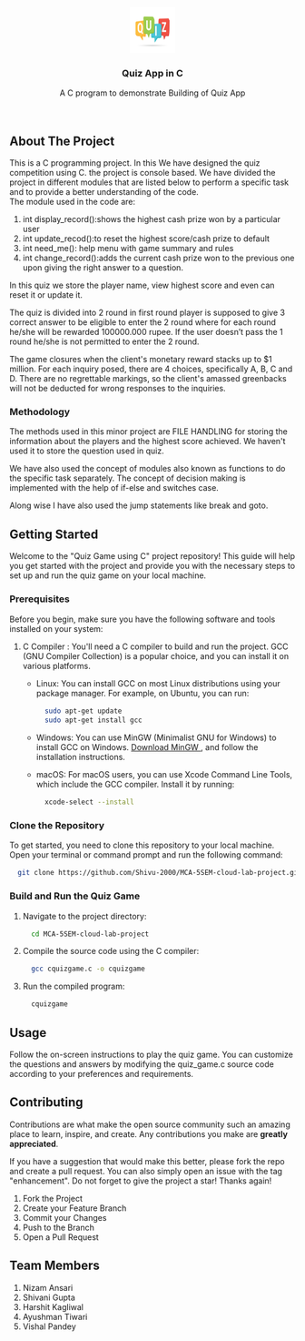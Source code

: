 <!-- PROJECT LOGO -->
<br />
<div align="center">
  <a href="https://github.com/Shivu-2000/MCA-5SEM-cloud-lab-project">
    <img src="logo.jpg" alt="Logo" width="80" height="80">
  </a>

  <h3 align="center">Quiz App in C</h3>

  <p align="center">
    A C program to demonstrate Building of Quiz App
    <br />
    <br />
    <br />
  </p>
</div>



<!-- ABOUT THE PROJECT -->
## About The Project

This is a C programming project. In this We have designed the quiz competition using C. the project is console based. We have divided the project in different modules that are listed below to perform a specific task and to provide a better understanding of  the code.</br>
The module used in the code are: 

<ol>

<li> int display_record():shows the highest cash prize won by a particular user </li>
<li> int update_recod():to reset the highest score/cash prize to default </li>
<li>int need_me(): help menu with game summary and rules </li>
<li>int change_record():adds the current cash prize won to the previous one upon giving the right answer to a question.</li>

</ol>

In this quiz we store the player name, view highest score and even can reset it or update it. </br>

The quiz is divided into 2 round in first round player is supposed to give 3 correct answer to be eligible to enter the 2 round where for each round he/she will be rewarded 100000.000 rupee. If the user doesn’t pass the 1 round he/she is not permitted to enter the 2 round. </br>

The game closures when the client's monetary reward stacks up to $1 million. For each inquiry posed, there are 4 choices, specifically A, B, C and D. There are no regrettable markings, so the client's amassed greenbacks will not be deducted for wrong responses to the inquiries.</br>



### Methodology

The methods used in this minor project are FILE HANDLING for storing the information about the players and the highest score achieved. We haven't used it to store the question used in quiz.</br>

We have also used the concept of modules also known as functions to do the specific task separately. The concept of decision making is implemented with the help of if-else and switches case. </br>
 
Along wise I have also used the jump statements like break and goto. </br>




<!-- GETTING STARTED -->
## Getting Started

Welcome to the "Quiz Game using C" project repository! This guide will help you get started with the project and provide you with the necessary steps to set up and run the quiz game on your local machine.

### Prerequisites

Before you begin, make sure you have the following software and tools installed on your system:


1. C Compiler : You'll need a C compiler to build and run the project. GCC (GNU Compiler Collection) is a popular choice, and you can install it on various platforms.

   - Linux: You can install GCC on most Linux distributions using your package manager. For example, on Ubuntu, you can run:
	  ```sh
		sudo apt-get update
		sudo apt-get install gcc
	  ```
   - Windows: You can use MinGW (Minimalist GNU for Windows) to install GCC on Windows. <a href="http://www.mingw.org/">Download MinGW </a>, and follow the installation instructions.
	
   - macOS: For macOS users, you can use Xcode Command Line Tools, which include the GCC compiler. Install it by running:
	  ```sh
		xcode-select --install
	  ```


### Clone the Repository
To get started, you need to clone this repository to your local machine. Open your terminal or command prompt and run the following command:

  ```sh
  	git clone https://github.com/Shivu-2000/MCA-5SEM-cloud-lab-project.git
  ```

### Build and Run the Quiz Game

1. Navigate to the project directory:

	  ```bash
   		cd MCA-5SEM-cloud-lab-project
	  ```

2. Compile the source code using the C compiler:

	  ```bash
	  	gcc cquizgame.c -o cquizgame
	  ```

3. Run the compiled program:

	  ```bash
	  	cquizgame
	  ```


<!-- USAGE EXAMPLES -->
## Usage

Follow the on-screen instructions to play the quiz game. You can customize the questions and answers by modifying the quiz_game.c source code according to your preferences and requirements.



<!-- CONTRIBUTING -->
## Contributing

Contributions are what make the open source community such an amazing place to learn, inspire, and create. Any contributions you make are **greatly appreciated**.

If you have a suggestion that would make this better, please fork the repo and create a pull request. You can also simply open an issue with the tag "enhancement". Do not forget to give the project a star! Thanks again!

1. Fork the Project
2. Create your Feature Branch 
3. Commit your Changes 
4. Push to the Branch 
5. Open a Pull Request

<!-- Team Members -->
## Team Members
1. Nizam Ansari
2. Shivani Gupta
3. Harshit Kagliwal
4. Ayushman Tiwari
5. Vishal Pandey
